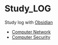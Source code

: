 # Study_LOG
Study log with [Obsidian](https://obsidian.md/)

- [Computer Network](https://typemin.github.io/posts/computer-network/)
- [Computer Security](https://typemin.github.io/posts/computer-security/)
